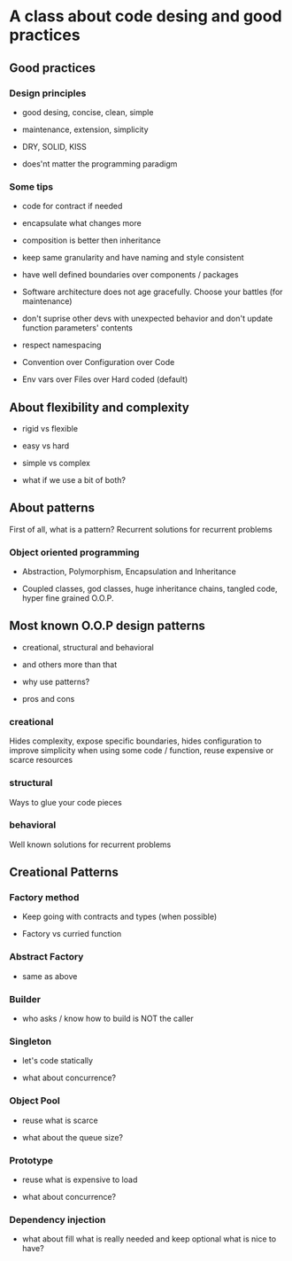 # A class about code desing and good practices

## Good practices

### Design principles

- good desing, concise, clean, simple

- maintenance, extension, simplicity

- DRY, SOLID, KISS

- does'nt matter the programming paradigm

### Some tips

- code for contract if needed

- encapsulate what changes more

- composition is better then inheritance

- keep same granularity and have naming and style consistent

- have well defined boundaries over components / packages

- Software architecture does not age gracefully. Choose your battles (for maintenance)

- don't suprise other devs with unexpected behavior and don't update function parameters' contents

- respect namespacing

- Convention over Configuration over Code

- Env vars over Files over Hard coded (default)

## About flexibility and complexity

- rigid vs flexible

- easy vs hard

- simple vs complex

- what if we use a bit of both?

## About patterns

First of all, what is a pattern? Recurrent solutions for recurrent problems

### Object oriented programming

- Abstraction, Polymorphism, Encapsulation and Inheritance

- Coupled classes, god classes, huge inheritance chains, tangled code, hyper fine grained O.O.P.

## Most known O.O.P design patterns

- creational, structural and behavioral

- and others more than that

- why use patterns?

- pros and cons

### creational

Hides complexity, 
expose specific boundaries, 
hides configuration to improve simplicity when using some code / function,
reuse expensive or scarce resources

### structural

Ways to glue your code pieces

### behavioral

Well known solutions for recurrent problems

## Creational Patterns

### Factory method

- Keep going with contracts and types (when possible)

- Factory vs curried function

### Abstract Factory

- same as above

### Builder

- who asks / know how to build is NOT the caller

### Singleton

- let's code statically

- what about concurrence?

### Object Pool

- reuse what is scarce

- what about the queue size?

### Prototype

- reuse what is expensive to load

- what about concurrence?

### Dependency injection

- what about fill what is really needed and keep optional what is nice to have?
